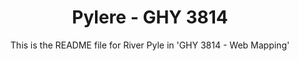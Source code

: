 
<!DOCTYPE html>
<html lang="en" dir="ltr">
  <head>
    <meta charset="utf-8">
    <title>README</title>
    <h1 style="text-align:center">Pylere - GHY 3814</h1>
  </head>
  <body>
    <p style="text-align:center">This is the README file for River Pyle in 'GHY 3814 - Web Mapping'</p>

  </body>
</html>
